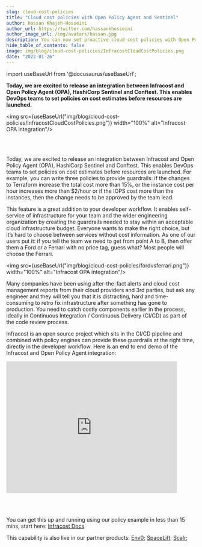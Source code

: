 ```yaml
---
slug: cloud-cost-policies
title: "Cloud cost policies with Open Policy Agent and Sentinel"
author: Hassan Khajeh-Hosseini
author_url: https://twitter.com/hassankhosseini
author_image_url: /img/avatars/hassan.jpg
description: You can now set proactive cloud cost policies with Open Policy Agent, Sentinel and Conftest.
hide_table_of_contents: false
image: img/blog/cloud-cost-policies/InfracostCloudCostPolicies.png
date: "2022-01-26"
---
```


import useBaseUrl from '@docusaurus/useBaseUrl';

**Today, we are excited to release an integration between Infracost and Open Policy Agent (OPA), HashiCorp Sentinel and Conftest. This enables DevOps teams to set policies on cost estimates before resources are launched.**

<img src={useBaseUrl("img/blog/cloud-cost-policies/InfracostCloudCostPolicies.png")} width="100%" alt="Infracost OPA integration"/>

<!--truncate-->

<br /><br />

Today, we are excited to release an integration between Infracost and Open Policy Agent (OPA), HashiCorp Sentinel and Conftest. This enables DevOps teams to set policies on cost estimates before resources are launched. For example, you can write three policies to provide guardrails: if the changes to Terraform increase the total cost more than 15%, or the instance cost per hour increases more than $2/hour or if the IOPS cost more than the instances, then the change needs to be approved by the team lead.

This feature is a great addition to your developer workflow. It enables self-service of infrastructure for your team and the wider engineering organization by creating the guardrails needed to stay within an acceptable cloud infrastructure budget. Everyone wants to make the right choice, but it’s hard to choose between services without cost information. As one of our users put it: if you tell the team we need to get from point A to B, then offer them a Ford or a Ferrari with no price tag, guess what? Most people will choose the Ferrari.

<img src={useBaseUrl("img/blog/cloud-cost-policies/fordvsferrari.png")} width="100%" alt="Infracost OPA integration"/>

Many companies have been using after-the-fact alerts and cloud cost management reports from their cloud providers and 3rd parties, but ask any engineer and they will tell you that it is distracting, hard and time-consuming to retro fix infrastructure after something has gone to production. You need to catch costly components earlier in the process, ideally in Continuous Integration / Continuous Delivery (CI/CD) as part of the code review process.

Infracost is an open source project which sits in the CI/CD pipeline and combined with policy engines can provide these guardrails at the right time, directly in the developer workflow. Here is an end to end demo of the Infracost and Open Policy Agent integration:

<iframe width="90%" height="350" src="https://www.youtube.com/embed/1rMIfebfd8M" title="YouTube video player" frameBorder={0} allow="accelerometer; autoplay; clipboard-write; encrypted-media; gyroscope; picture-in-picture" allowFullScreen={true}></iframe>

<br /><br />

You can get this up and running using our policy example in less than 15 mins, start here: [Infracost Docs](https://www.infracost.io/docs/features/cost_policies/)

This capability is also live in our partner products: [Env0](https://docs.env0.com/docs/custom-flows); [SpaceLift](https://docs.spacelift.io/vendors/terraform/infracost); [Scalr](https://docs.scalr.com/en/latest/opa.html#using-opa-in-scalr);
